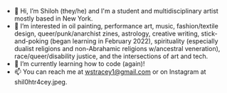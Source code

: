 - 👋 Hi, I’m Shiloh (they/he) and I'm a student and multidisciplinary artist mostly based in New York.
- 👀 I’m interested in oil painting, performance art, music, fashion/textile design, queer/punk/anarchist zines, astrology, creative writing, stick-and-poking (began learning in February 2022), spirituality (especially dualist religions and non-Abrahamic religions w/ancestral veneration), race/queer/disability justice, and the intersections of art and tech. 
- 🌱 I’m currently learning how to code (again)!
- 📫 You can reach me at wstracey1@gmail.com or on Instagram at shil0htr4cey.jpeg.

<!---
wstracey/wstracey is a ✨ special ✨ repository because its `README.md` (this file) appears on your GitHub profile.
You can click the Preview link to take a look at your changes.
--->
